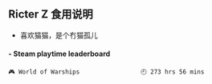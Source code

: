 ## Ricter Z 食用说明
- 喜欢猫猫，是个冇猫孤儿

<!-- steam-box start -->
#### - Steam playtime leaderboard
```text
🎮 World of Warships                 🕘 273 hrs 56 mins
```
<!-- Powered by https://github.com/YouEclipse/steam-box . -->
<!-- steam-box end -->
